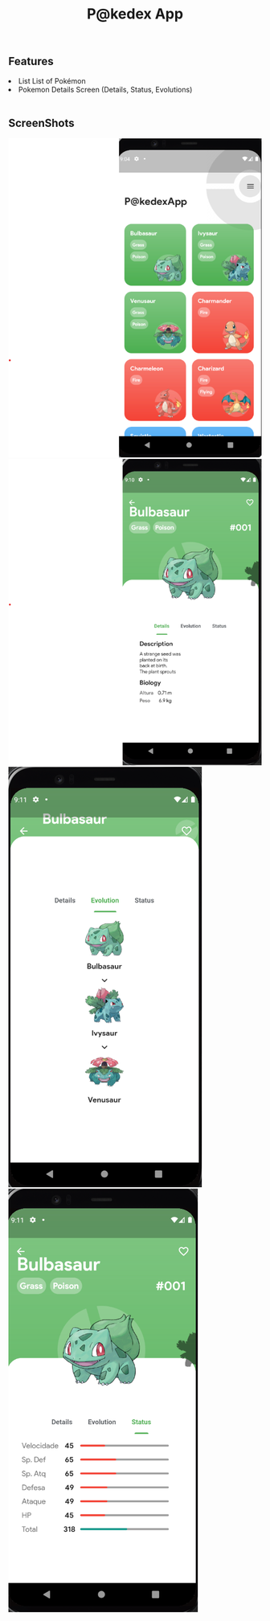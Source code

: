 <html>
  <h1><center>P@kedex App</center></h1>
  <br>
  <h2>Features</h2>
  <li>List List of Pokémon</li>
  <li>Pokemon Details Screen (Details, Status, Evolutions)</li>
  <br>
  <h2>ScreenShots</h2>
  <img src="assets/ScreenShots/home_page.png">  <img src="assets/ScreenShots/Details.png">
  <img src="assets/ScreenShots/Evolution.png">  <img src="assets/ScreenShots/Status.png">
 
  
</html>
